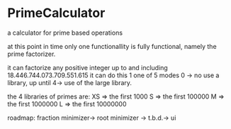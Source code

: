 # PrimeCalculator


a calculator for prime based operations

at this point in time only one functionallity is fully functional, namely the prime factorizer.

it can factorize any positive integer up to and including 18.446.744.073.709.551.615
it can do this 1 one of 5 modes 0 -> no use a library, up until 4-> use of the large library.

the 4 libraries of primes are:
XS => the first 1000 
S  => the first 100000
M  => the first 1000000
L  => the first 10000000


roadmap:
fraction minimizer-> root minimizer -> t.b.d.-> ui
